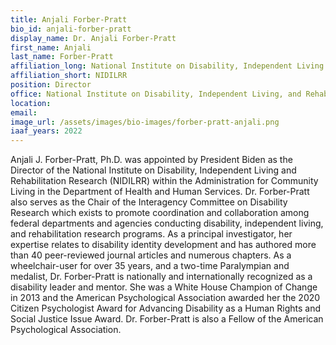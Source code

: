 ```yaml
---
title: Anjali Forber-Pratt
bio_id: anjali-forber-pratt
display_name: Dr. Anjali Forber-Pratt
first_name: Anjali
last_name: Forber-Pratt
affiliation_long: National Institute on Disability, Independent Living and Rehabilitation Research
affiliation_short: NIDILRR
position: Director
office: National Institute on Disability, Independent Living, and Rehabilitation Research (NIDILRR)
location: 
email: 
image_url: /assets/images/bio-images/forber-pratt-anjali.png
iaaf_years: 2022
---
```

Anjali J. Forber-Pratt, Ph.D.  was appointed by President Biden as the Director of the National Institute on Disability, Independent Living and Rehabilitation Research (NIDILRR) within the Administration for Community Living in the Department of Health and Human Services. Dr. Forber-Pratt also serves as the Chair of the Interagency Committee on Disability Research which exists to promote coordination and collaboration among federal departments and agencies conducting disability, independent living, and rehabilitation research programs. As a principal investigator, her expertise relates to disability identity development and has authored more than 40 peer-reviewed journal articles and numerous chapters. As a wheelchair-user for over 35 years, and a two-time Paralympian and medalist, Dr. Forber-Pratt is nationally and internationally recognized as a disability leader and mentor. She was a White House Champion of Change in 2013 and the American Psychological Association awarded her the 2020 Citizen Psychologist Award for Advancing Disability as a Human Rights and Social Justice Issue Award. Dr. Forber-Pratt is also a Fellow of the American Psychological Association.